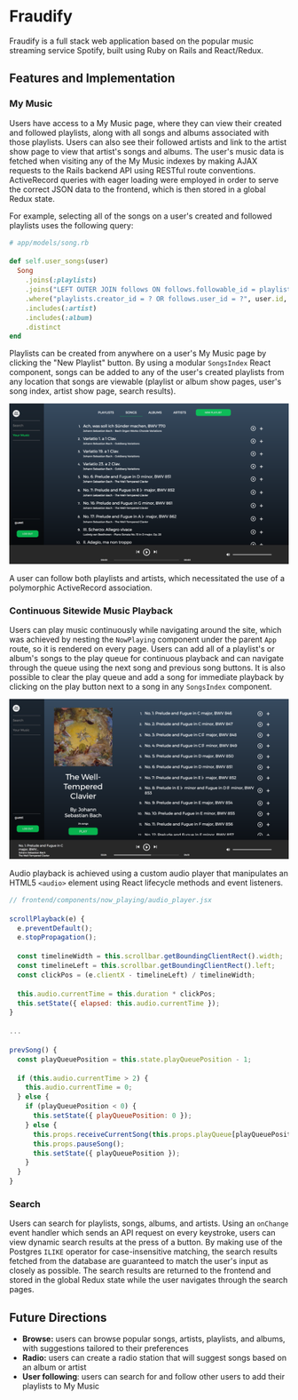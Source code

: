 # Fraudify

Fraudify is a full stack web application based on the popular music streaming service Spotify, built using Ruby on Rails and React/Redux.

## Features and Implementation

### My Music

Users have access to a My Music page, where they can view their created and followed playlists, along with all songs and albums associated with those playlists. Users can also see their followed artists and link to the artist show page to view that artist's songs and albums. The user's music data is fetched when visiting any of the My Music indexes by making AJAX requests to the Rails backend API using RESTful route conventions. ActiveRecord queries with eager loading were employed in order to serve the correct JSON data to the frontend, which is then stored in a global Redux state.

For example, selecting all of the songs on a user's created and followed playlists uses the following query:
```ruby
# app/models/song.rb

def self.user_songs(user)
  Song
    .joins(:playlists)
    .joins("LEFT OUTER JOIN follows ON follows.followable_id = playlists.id")
    .where("playlists.creator_id = ? OR follows.user_id = ?", user.id, user.id)
    .includes(:artist)
    .includes(:album)
    .distinct
end
```

Playlists can be created from anywhere on a user's My Music page by clicking the "New Playlist" button. By using a modular `SongsIndex` React component, songs can be added to any of the user's created playlists from any location that songs are viewable (playlist or album show pages, user's song index, artist show page, search results).

![My Music Songs Index](docs/screenshots/songsindex.png)

A user can follow both playlists and artists, which necessitated the use of a polymorphic ActiveRecord association.

### Continuous Sitewide Music Playback

Users can play music continuously while navigating around the site, which was achieved by nesting the `NowPlaying` component under the parent `App` route, so it is rendered on every page. Users can add all of a playlist's or album's songs to the play queue for continuous playback and can navigate through the queue using the next song and previous song buttons. It is also possible to clear the play queue and add a song for immediate playback by clicking on the play button next to a song in any `SongsIndex` component.

![Album Show Page](docs/screenshots/album-show.png)

Audio playback is achieved using a custom audio player that manipulates an HTML5 `<audio>` element using React lifecycle methods and event listeners.

```javascript
// frontend/components/now_playing/audio_player.jsx

scrollPlayback(e) {
  e.preventDefault();
  e.stopPropagation();

  const timelineWidth = this.scrollbar.getBoundingClientRect().width;
  const timelineLeft = this.scrollbar.getBoundingClientRect().left;
  const clickPos = (e.clientX - timelineLeft) / timelineWidth;

  this.audio.currentTime = this.duration * clickPos;
  this.setState({ elapsed: this.audio.currentTime });
}

...

prevSong() {
  const playQueuePosition = this.state.playQueuePosition - 1;

  if (this.audio.currentTime > 2) {
    this.audio.currentTime = 0;
  } else {
    if (playQueuePosition < 0) {
      this.setState({ playQueuePosition: 0 });
    } else {
      this.props.receiveCurrentSong(this.props.playQueue[playQueuePosition]);
      this.props.pauseSong();
      this.setState({ playQueuePosition });
    }
  }
}  
```

### Search

Users can search for playlists, songs, albums, and artists. Using an `onChange` event handler which sends an API request on every keystroke, users can view dynamic search results at the press of a button. By making use of the Postgres `ILIKE` operator for case-insensitive matching, the search results fetched from the database are guaranteed to match the user's input as closely as possible. The search results are returned to the frontend and stored in the global Redux state while the user navigates through the search pages.

## Future Directions

* __Browse:__ users can browse popular songs, artists, playlists, and albums, with suggestions tailored to their preferences
* __Radio:__ users can create a radio station that will suggest songs based on an album or artist
* __User following__: users can search for and follow other users to add their playlists to My Music
